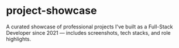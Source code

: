 # project-showcase
A curated showcase of professional projects I've built as a Full-Stack Developer since 2021 — includes screenshots, tech stacks, and role highlights.
